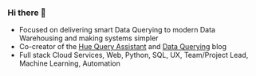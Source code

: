 ### Hi there 👋

- Focused on delivering smart Data Querying to modern Data Warehousing and making systems simpler
- Co-creator of the [Hue Query Assistant](https://gethue.com/) and [Data Querying](https://medium.com/data-querying) blog
- Full stack Cloud Services, Web, Python, SQL, UX, Team/Project Lead, Machine Learning, Automation
